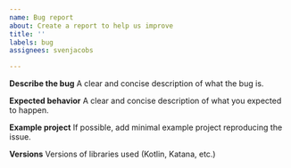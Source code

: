 ```yaml
---
name: Bug report
about: Create a report to help us improve
title: ''
labels: bug
assignees: svenjacobs

---
```


**Describe the bug**
A clear and concise description of what the bug is.

**Expected behavior**
A clear and concise description of what you expected to happen.

**Example project**
If possible, add minimal example project reproducing the issue.

**Versions**
Versions of libraries used (Kotlin, Katana, etc.)
